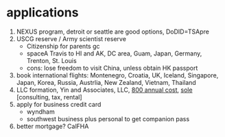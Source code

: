 # applications
1. NEXUS program, detroit or seattle are good options, DoDID=TSApre
2. USCG reserve / Army scientist reserve
   - Citizenship for parents gc
   - spaceA Travis to HI and AK, DC area, Guam, Japan, Germany, Trenton, St. Louis
   - cons: lose freedom to visit China, unless obtain HK passport
4. book international flights: Montenegro, Croatia, UK, Iceland, Singapore, Japan, Korea, Russia, Austrlia, New Zealand, Vietnam, Thailand 
5. LLC formation, Yin and Associates, LLC, [800 annual cost](https://www.collective.com/guides/freelancers-guide-to-costs#:~:text=You%20can%20deduct%20the%20%24800,Statement%20of%20Information%20filing%20fees.), [sole](https://www.collective.com/guides/freelancers-guide-to-costs#:~:text=You%20can%20deduct%20the%20%24800,Statement%20of%20Information%20filing%20fees) [consulting, tax, rental]
6. apply for business credit card
   - wyndham
   - southwest business plus personal to get companion pass 
7. better mortgage? CalFHA
